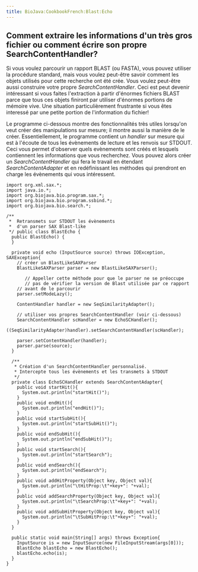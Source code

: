 ```yaml
---
title: BioJava:CookbookFrench:Blast:Echo
---
```


Comment extraire les informations d'un très gros fichier ou comment écrire son propre SearchContentHandler?
-----------------------------------------------------------------------------------------------------------

Si vous voulez parcourir un rapport BLAST (ou FASTA), vous pouvez
utiliser la procédure standard, mais vous voulez peut-être savoir
comment les objets utilisés pour cette recherche ont été crée. Vous
voulez peut-être aussi construire votre propre *SearchContentHandler*.
Ceci est peut devenir intéressant si vous faites l'extraction à partir
d'énormes fichiers BLAST parce que tous ces objets finiront par utiliser
d'énormes portions de mémoire vive. Une situation particulièrement
frustrante si vous êtes interessé par une petite portion de
l'information du fichier!

Le programme ci-dessous montre des fonctionnalités très utiles lorsqu'on
veut créer des manipulations sur mesure; il montre aussi la manière de
le créer. Essentiellement, le programme contient un *handler* sur mesure
qui est à l'écoute de tous les évènements de lecture et les renvois sur
STDOUT. Ceci vous permet d'observer quels evènements sont créés et
lesquels contiennent les informations que vous recherchez. Vous pouvez
alors créer un *SearchContentHandler* qui fera le travail en étendant
*SearchContentAdapter* et en redéfinissant les méthodes qui prendront en
charge les évènements qui vous intéressent.

    import org.xml.sax.*; 
    import java.io.*; 
    import org.biojava.bio.program.sax.*; 
    import org.biojava.bio.program.ssbind.*; 
    import org.biojava.bio.search.*; 

    /** 
     *  Retransmets sur STDOUT les évènements
     *  d'un parser SAX Blast-like  
     */ public class BlastEcho { 
      public BlastEcho() { 
      } 

      private void echo (InputSource source) throws IOException, SAXException{ 
        // créer un BlastLikeSAXParser 
        BlastLikeSAXParser parser = new BlastLikeSAXParser(); 
        
           // Appeller cette méthode pour que le parser ne se préoccupe
           // pas de vérifier la version de Blast utilisée par ce rapport
        // avant de le parcourir
        parser.setModeLazy(); 

        ContentHandler handler = new SeqSimilarityAdapter();
        
        // utiliser vos propres SearchContentHandler (voir ci-dessous)
        SearchContentHandler scHandler = new EchoSCHandler(); 
        ((SeqSimilarityAdapter)handler).setSearchContentHandler(scHandler); 

        parser.setContentHandler(handler); 
        parser.parse(source); 
      } 

      /**
       * Création d'un SearchContentHandler personnalisé. 
       * Intercepte tous les évènements et les transmets à STDOUT
       */
      private class EchoSCHandler extends SearchContentAdapter{ 
        public void startHit(){ 
          System.out.println("startHit()"); 
        } 
        public void endHit(){ 
          System.out.println("endHit()"); 
        } 
        public void startSubHit(){ 
          System.out.println("startSubHit()"); 
        } 
        public void endSubHit(){ 
          System.out.println("endSubHit()"); 
        } 
        public void startSearch(){ 
          System.out.println("startSearch"); 
        } 
        public void endSearch(){ 
          System.out.println("endSearch"); 
        } 
        public void addHitProperty(Object key, Object val){ 
          System.out.println("\tHitProp:\t"+key+": "+val); 
        } 
        public void addSearchProperty(Object key, Object val){ 
          System.out.println("\tSearchProp:\t"+key+": "+val); 
        } 
        public void addSubHitProperty(Object key, Object val){ 
          System.out.println("\tSubHitProp:\t"+key+": "+val); 
        } 
      } 

      public static void main(String[] args) throws Exception{ 
        InputSource is = new InputSource(new FileInputStream(args[0])); 
        BlastEcho blastEcho = new BlastEcho(); 
        blastEcho.echo(is); 
      } 
    }
